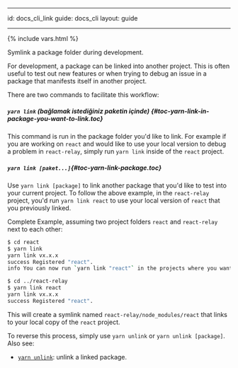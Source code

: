 * * *

id: docs_cli_link guide: docs_cli layout: guide

* * *

{% include vars.html %}

<p class="lead">Symlink a package folder during development.</p>

For development, a package can be linked into another project. This is often useful to test out new features or when trying to debug an issue in a package that manifests itself in another project.

There are two commands to facilitate this workflow:

##### `yarn link` (bağlamak istediğiniz paketin içinde) [](#toc-yarn-link-in-package-you-want-to-link){#toc-yarn-link-in-package-you-want-to-link.toc}

This command is run in the package folder you'd like to link. For example if you are working on `react` and would like to use your local version to debug a problem in `react-relay`, simply run `yarn link` inside of the `react` project.

##### `yarn link [paket...]`[](#toc-yarn-link-package){#toc-yarn-link-package.toc}

Use `yarn link [package]` to link another package that you'd like to test into your current project. To follow the above example, in the `react-relay` project, you'd run `yarn link react` to use your local version of `react` that you previously linked.

Complete Example, assuming two project folders `react` and `react-relay` next to each other:

```sh
$ cd react
$ yarn link
yarn link vx.x.x
success Registered "react".
info You can now run `yarn link "react"` in the projects where you want to use this module and it will be used instead.
```

```sh
$ cd ../react-relay
$ yarn link react
yarn link vx.x.x
success Registered "react".
```

This will create a symlink named `react-relay/node_modules/react` that links to your local copy of the `react` project.

To reverse this process, simply use `yarn unlink` or `yarn unlink [package]`. Also see:

- [`yarn unlink`]({{url_base}}/docs/cli/unlink): unlink a linked package.